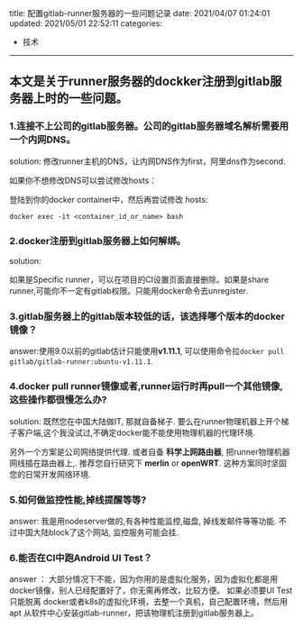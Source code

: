 title: 配置gitlab-runner服务器的一些问题记录
date: 2021/04/07 01:24:01
updated: 2021/05/01 22:52:11
categories:
- 技术
---

## 本文是关于runner服务器的dockker注册到gitlab服务器上时的一些问题。

### 1.连接不上公司的gitlab服务器。公司的gitlab服务器域名解析需要用一个内网DNS。

solution: 
修改runner主机的DNS，让内网DNS作为first，阿里dns作为second.

如果你不想修改DNS可以尝试修改hosts：

登陆到你的docker container中，然后再尝试修改 hosts:

```docker exec -it <container_id_or_name> bash```


### 2.docker注册到gitlab服务器上如何解绑。

solution:

如果是Specific runner，可以在项目的CI设置页面直接删除。如果是share runner,可能你不一定有gitlab权限。只能用docker命令去unregister.


### 3.gitlab服务器上的gitlab版本较低的话，该选择哪个版本的docker镜像？

answer:使用9.0以前的gitlab估计只能使用**v1.11.1**, 可以使用命令拉`docker pull gitlab/gitlab-runner:ubuntu-v1.11.1`.


### 4.docker pull runner镜像或者,runner运行时再pull一个其他镜像, 这些操作都很慢怎么办?

solution: 既然您在中国大陆做IT, 那就自备梯子. 要么在runner物理机器上开个梯子客户端,这个我没试过,不确定docker能不能使用物理机器的代理环境. 

另外一个方案是公司网络提供代理. 或者自备 **科学上网路由器**, 把runner物理机器网线插在路由器上,. 推荐您自行研究下 **merlin** or **openWRT**.  这种方案同时坚固您的日常开发网络环境.

### 5.如何做监控性能,掉线提醒等等?

answer: 我是用nodeserver做的,有各种性能监控,磁盘, 掉线发邮件等等功能. 不过中国大陆block了这个网站, 监控服务可能会挂.

### 6.能否在CI中跑Android UI Test？

answer ： 大部分情况下不能，因为你用的是虚拟化服务，因为虚拟化都是用docker镜像，别人已经配置好了，你无需再修改，比较方便。
如果必须要UI Test只能脱离 docker或者k8s的虚拟化环境，去整一个真机，自己配置环境，然后用apt 从软件中心安装gitlab-runner，把该物理机注册到gitlab服务器上。